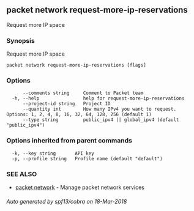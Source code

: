 ## packet network request-more-ip-reservations

Request more IP space

### Synopsis

Request more IP space

```
packet network request-more-ip-reservations [flags]
```

### Options

```
      --comments string     Comment to Packet team
  -h, --help                help for request-more-ip-reservations
      --project-id string   Project ID
      --quantity int        How many IPv4 you want to request. Options: 1, 2, 4, 8, 16, 32, 64, 128, 256 (default 1)
      --type string         public_ipv4 || global_ipv4 (default "public_ipv4")
```

### Options inherited from parent commands

```
  -k, --key string       API key
  -p, --profile string   Profile name (default "default")
```

### SEE ALSO

* [packet network](packet_network.md)	 - Manage packet network services

###### Auto generated by spf13/cobra on 18-Mar-2018
